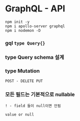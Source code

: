 # GraphQL - API

```
npm init -y
npm i apollo-server graphql
npm i nodemon -D
```

### gql `type Query{}`

### type Query schema 설계

### type Mutation

    POST - DELETE PUT

### 모든 필드는 기본적으로 nullable

    ! - field 들이 null이면 안됨

    value or null
